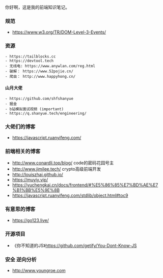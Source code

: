 你好啊，这是我的前端知识笔记。
### 规范
- https://www.w3.org/TR/DOM-Level-3-Events/

### 资源
    - https://tailblocks.cc
    - https://devtool.tech
    - 无线电: https://www.anywlan.com/reg.html
    - 破解： https://www.52pojie.cn/
    - 爬虫： http://www.happyhong.cn/
#### 山月大佬
    - https://github.com/shfshanyue
    - 掘金
    - b站模拟面试视频 (important)
    - https://q.shanyue.tech/engineering/
### 大佬们的博客
- https://javascript.ruanyifeng.com/
### 前端相关的博客
- http://www.conardli.top/blog/ code的密码花园号主
- http://www.jimilee.tech/ crypto高级前端开发
- http://louiszhai.github.io/ 
- https://muyiy.vip/
- https://yuchengkai.cn/docs/frontend/#%E5%86%85%E7%BD%AE%E7%B1%BB%E5%9E%8B
- https://javascript.ruanyifeng.com/stdlib/object.html#toc9

### 有意思的博客
- https://go123.live/

### 开源项目
- 《你不知道的JS》https://github.com/getify/You-Dont-Know-JS


### 安全 逆向分析
- http://www.youngroe.com